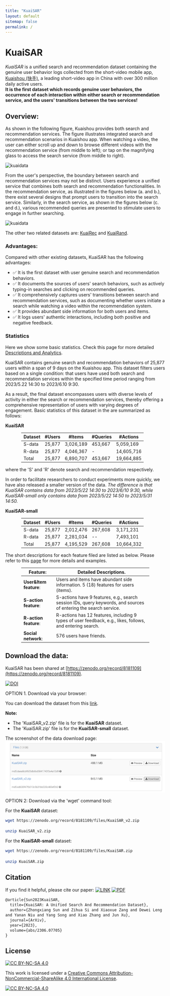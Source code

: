 ```yaml
---
title: "KuaiSAR"
layout: default
sitemap: false
permalink: /
---
```


# KuaiSAR

*KuaiSAR* is a unified search and recommendation dataset containing the genuine user behavior logs collected from the short-video mobile app, [Kuaishou (快手)](https://www.kuaishou.com/en), a leading short-video app in China with over 300 million daily active users.   
**It is the first dataset which records genuine user behaviors, the occurrence of each interaction within either search or recommendation service, and the users' transitions between the two services!** 



## Overview:

As shown in the following figure, Kuaishou provides both search and recommendation services.
The figure illustrates integrated search and recommendation scenarios in Kuaishou app. 
When watching a video, the user can either scroll up and down to browse different videos with the recommendation service (from middle to left); or
tap on the magnifying glass to access the search service (from middle to right).

![kuaidata](../assets/fig/intro1.png)

From the user's perspective, the boundary between search and recommendation services may not be distinct. 
Users experience a unified service that combines both search and recommendation functionalities.
In the recommendation service, as illustrated in the figures below (a. and b.), there exist several designs that prompt users to transition into the search service. 
Similarly, in the search service, as shown in the figures below (c. and d.), various recommended queries are presented to stimulate users to engage in further searching.

![kuaidata](../assets/fig/intro2.png)

The other two related datasets are: [KuaiRec](https://kuairec.com/) and [KuaiRand](https://kuairand.com/).
 
### Advantages:

Compared with other existing datasets, KuaiSAR has the following advantages:

- ✅ It is the first dataset with user genuine search and recommendation behaviors. 
- ✅ It documents the sources of users' search behaviors, such as actively typing-in searches and clicking on recommended queries.
- ✅ It comprehensively captures users' transitions between search and recommendation services, such as documenting whether users initiate a search while watching a video within the recommendation system.
- ✅ It provides abundant side information for both users and items.
- ✅ It logs users' authentic interactions, including both positive and negative feedback.

### Statistics

Here we show some basic statistics.
Check this page for more detailed [Descriptions and Analytics](./detailed_statistics.html).

KuaiSAR contains genuine search and recommendation behaviors of 25,877 users within a span of 9 days on the Kuaishou app.
This dataset filters users based on a single condition: that users have used both search and recommendation services within the specified time period ranging from 2023/5.22 14:30 to 2023/6.10 9:30. 
<!-- This dataset filters users based on a single condition: that users have used both search and recommendation services within the specified time period ranging from 2023/5.22 14:50 to 2023/5.31 14:50.  -->
As a result, the final dataset encompasses users with diverse levels of activity in either the search or recommendation services, thereby offering a comprehensive representation of users with varying degrees of engagement.
Basic statistics of this dataset in the are summarized as follows:

**KuaiSAR**
<style>
table {
  width: 80%;
  margin-left: auto;
  margin-right: auto;
}
</style>

| Dataset | #Users  | #Items    | #Queries | #Actions    |
|---------|---------|------------|---------|------------|
| S-data  | 25,877  | 3,026,189 | 453,667   | 5,059,169   |
| R-data  | 25,877  | 4,046,367 | -       | 14,605,716 |
| Total   | 25,877  | 6,890,707 | 453,667   | 19,664,885 |

where the 'S' and 'R' denote search and recommendation respectively.


In order to facilitate researchers to conduct experiments more quickly, we have also released a smaller version of the data.
*The difference is that KuaiSAR contains data from 2023/5/22 14:30 to 2023/6/10 9:30, while KuaiSAR-small only contains data from 2023/5/22 14:50 to 2023/5/31 14:50.*

**KuaiSAR-small**
<style>
table {
  width: 80%;
  margin-left: auto;
  margin-right: auto;
}
</style>

| Dataset | #Users | #Items | #Queries | #Actions |
|-----|-----|-----|-----|-----|
|  S-data  |  25,877   |  2,012,476   |  267,608   |   3,171,231  |
|  R-data   |  25,877   |  2,281,034   | --  |   7,493,101  |
|  Total   |   25,877  |   4,195,529  |   267,608  |  10,664,332   |

The short descriptions for each feature filed are listed as below. Please refer to this [page](./detailed_statistics.html) for more details and examples.

| **Feature**:  | Detailed Descriptions. |
|------------------------|---------------------------------------------------------------------------------------|
| **User&Item feature**:  | Users and items have abundant side information. 5 (18) features for users (items). |
| **S-action feature**:  | S-actions have 9 features, e.g., search session IDs, query keywords, and sources of entering the search service. |
| **R-action feature**:  | R-actions has 12 features, including 9 types of user feedback, e.g., likes, follows, and entering search. |
| **Social network**:    | 576 users have friends. |


## Download the data:

KuaiSAR has been shared at [https://zenodo.org/record/8181109](https://zenodo.org/record/8181109).

[![DOI](https://zenodo.org/badge/DOI/10.5281/zenodo.8181109.svg)](https://doi.org/10.5281/zenodo.8181109)

OPTION 1. Download via your browser:

You can download the dataset from this [link](https://zenodo.org/record/8181109).

**Note:**

* The 'KuaiSAR_v2.zip' file is for the **KuaiSAR** dataset.
* The 'KuaiSAR.zip' file is for the **KuaiSAR-small** dataset.

The screenshot of the data download page:
![](../assets/fig/data_file.png)

OPTION 2: Download via the 'wget' command tool:

For the **KuaiSAR** dataset:
```bash
wget https://zenodo.org/record/8181109/files/KuaiSAR_v2.zip

unzip KuaiSAR_v2.zip
```

For the **KuaiSAR-small** dataset:
```bash
wget https://zenodo.org/record/8181109/files/KuaiSAR.zip

unzip KuaiSAR.zip
```


## Citation


If you find it helpful, please cite our paper:
 [![LINK](https://img.shields.io/badge/-Paper%20Link-lightgrey)](https://arxiv.org/abs/2306.07705) [![PDF](https://img.shields.io/badge/-PDF-red)](https://arxiv.org/pdf/2306.07705.pdf)

```
@article{Sun2023KuaiSAR,
  title={KuaiSAR: A Unified Search And Recommendation Dataset},
  author={Zhongxiang Sun and Zihua Si and Xiaoxue Zang and Dewei Leng and Yanan Niu and Yang Song and Xiao Zhang and Jun Xu},
  journal={ArXiv},
  year={2023},
  volume={abs/2306.07705}
}
```

## License

[![CC BY-NC-SA 4.0][cc-by-nc-sa-shield]][cc-by-nc-sa]

This work is licensed under a
[Creative Commons Attribution-NonCommercial-ShareAlike 4.0 International License][cc-by-nc-sa].

[![CC BY-NC-SA 4.0][cc-by-nc-sa-image]][cc-by-nc-sa]

[cc-by-nc-sa]: http://creativecommons.org/licenses/by-nc-sa/4.0/
[cc-by-nc-sa-image]: https://licensebuttons.net/l/by-nc-sa/4.0/88x31.png
[cc-by-nc-sa-shield]: https://img.shields.io/badge/License-CC%20BY--NC--SA%204.0-lightgrey.svg

